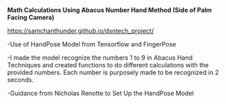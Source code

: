 **Math Calculations Using Abacus Number Hand Method (Side of Palm Facing Camera)**

https://samchanthunder.github.io/dsntech_project/

-Use of HandPose Model from Tensorflow and FingerPose

-I made the model recognize the numbers 1 to 9 in Abacus Hand Techniques and created functions to do different calculations with the provided numbers. Each number is purposely made to be recognized in 2 seconds. 

-Guidance from Nicholas Renotte to Set Up the HandPose Model
